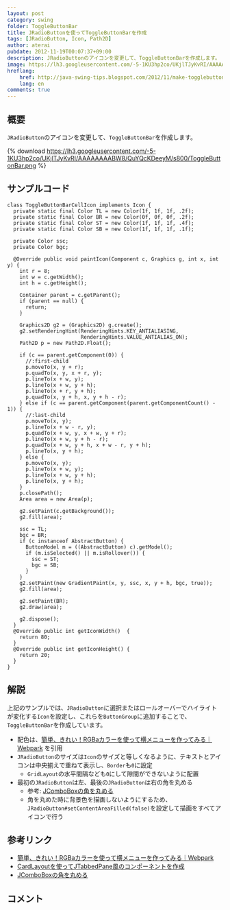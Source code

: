 ```yaml
---
layout: post
category: swing
folder: ToggleButtonBar
title: JRadioButtonを使ってToggleButtonBarを作成
tags: [JRadioButton, Icon, Path2D]
author: aterai
pubdate: 2012-11-19T00:07:37+09:00
description: JRadioButtonのアイコンを変更して、ToggleButtonBarを作成します。
image: https://lh3.googleusercontent.com/-5-1KU3hp2co/UKjlTJyKvRI/AAAAAAAABW8/QuYQcKDeeyM/s800/ToggleButtonBar.png
hreflang:
    href: http://java-swing-tips.blogspot.com/2012/11/make-togglebuttonbar-with-jradiobuttons.html
    lang: en
comments: true
---
```

## 概要
`JRadioButton`のアイコンを変更して、`ToggleButtonBar`を作成します。

{% download https://lh3.googleusercontent.com/-5-1KU3hp2co/UKjlTJyKvRI/AAAAAAAABW8/QuYQcKDeeyM/s800/ToggleButtonBar.png %}

## サンプルコード
<pre class="prettyprint"><code>class ToggleButtonBarCellIcon implements Icon {
  private static final Color TL = new Color(1f, 1f, 1f, .2f);
  private static final Color BR = new Color(0f, 0f, 0f, .2f);
  private static final Color ST = new Color(1f, 1f, 1f, .4f);
  private static final Color SB = new Color(1f, 1f, 1f, .1f);

  private Color ssc;
  private Color bgc;

  @Override public void paintIcon(Component c, Graphics g, int x, int y) {
    int r = 8;
    int w = c.getWidth();
    int h = c.getHeight();

    Container parent = c.getParent();
    if (parent == null) {
      return;
    }

    Graphics2D g2 = (Graphics2D) g.create();
    g2.setRenderingHint(RenderingHints.KEY_ANTIALIASING,
                        RenderingHints.VALUE_ANTIALIAS_ON);
    Path2D p = new Path2D.Float();

    if (c == parent.getComponent(0)) {
      //:first-child
      p.moveTo(x, y + r);
      p.quadTo(x, y, x + r, y);
      p.lineTo(x + w, y);
      p.lineTo(x + w, y + h);
      p.lineTo(x + r, y + h);
      p.quadTo(x, y + h, x, y + h - r);
    } else if (c == parent.getComponent(parent.getComponentCount() - 1)) {
      //:last-child
      p.moveTo(x, y);
      p.lineTo(x + w - r, y);
      p.quadTo(x + w, y, x + w, y + r);
      p.lineTo(x + w, y + h - r);
      p.quadTo(x + w, y + h, x + w - r, y + h);
      p.lineTo(x, y + h);
    } else {
      p.moveTo(x, y);
      p.lineTo(x + w, y);
      p.lineTo(x + w, y + h);
      p.lineTo(x, y + h);
    }
    p.closePath();
    Area area = new Area(p);

    g2.setPaint(c.getBackground());
    g2.fill(area);

    ssc = TL;
    bgc = BR;
    if (c instanceof AbstractButton) {
      ButtonModel m = ((AbstractButton) c).getModel();
      if (m.isSelected() || m.isRollover()) {
        ssc = ST;
        bgc = SB;
      }
    }
    g2.setPaint(new GradientPaint(x, y, ssc, x, y + h, bgc, true));
    g2.fill(area);

    g2.setPaint(BR);
    g2.draw(area);

    g2.dispose();
  }
  @Override public int getIconWidth()  {
    return 80;
  }
  @Override public int getIconHeight() {
    return 20;
  }
}
</code></pre>

## 解説
上記のサンプルでは、`JRadioButton`に選択またはロールオーバーでハイライトが変化する`Icon`を設定し、これらを`ButtonGroup`に追加することで、`ToggleButtonBar`を作成しています。

- 配色は、[簡単、きれい！RGBaカラーを使って横メニューを作ってみる｜Webpark](http://weboook.blog22.fc2.com/blog-entry-342.html) を引用
- `JRadioButton`のサイズは`Icon`のサイズと等しくなるように、テキストとアイコンは中央揃えで重ねて表示し、`Border`も`0`に設定
    - `GridLayout`の水平間隔なども`0`にして隙間ができないように配置
- 最初の`JRadioButton`は左、最後の`JRadioButton`は右の角を丸める
    - 参考: [JComboBoxの角を丸める](https://ateraimemo.com/Swing/RoundedComboBox.html)
    - 角を丸めた時に背景色を描画しないようにするため、`JRadioButton#setContentAreaFilled(false)`を設定して描画をすべてアイコンで行う

<!-- dummy comment line for breaking list -->

## 参考リンク
- [簡単、きれい！RGBaカラーを使って横メニューを作ってみる｜Webpark](http://weboook.blog22.fc2.com/blog-entry-342.html)
- [CardLayoutを使ってJTabbedPane風のコンポーネントを作成](https://ateraimemo.com/Swing/CardLayoutTabbedPane.html)
- [JComboBoxの角を丸める](https://ateraimemo.com/Swing/RoundedComboBox.html)

<!-- dummy comment line for breaking list -->

## コメント
